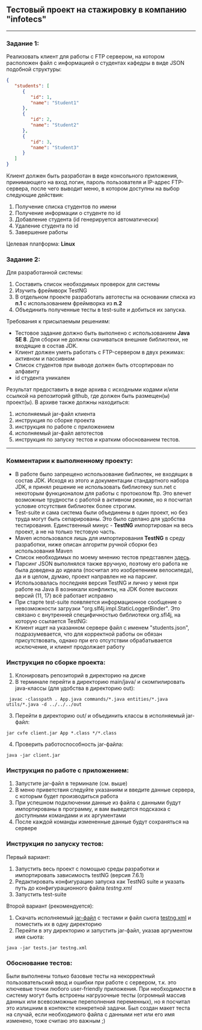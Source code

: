 ## Тестовый проект на стажировку в компанию "infotecs"
------------------------------------------------------------
### Задание 1:
Реализовать клиент для работы с FTP сервером, на котором расположен файл с информацией о студентах кафедры в виде JSON подобной структуры:
```json
{
   "students": [
      {
         "id": 1,
         "name": "Student1"
      },
      {
         "id": 2,
         "name": "Student2"
      },
      {
         "id": 3,
         "name": "Student3"
      }
   ]
}
```
Клиент должен быть разработан в виде консольного приложения, принимающего на вход логин, пароль пользователя и IP-адрес FTP-сервера, после чего выводит меню, в котором доступны на выбор следующие действия:
1.	Получение списка студентов по имени
2.	Получение информации о студенте по id
3.	Добавление студента (id генерируется автоматически)
4.	Удаление студента по id
5.	Завершение работы

Целевая платформа: **Linux**

### Задание 2:
Для разработанной системы:
1.	Составить список необходимых проверок для системы
2.	Изучить фреймворк TestNG
3.	В отдельном проекте разработать автотесты на основании списка из **п.1** с использованием фреймворка из **п.2**
4.	Объединить полученные тесты в test-suite и добиться их запуска.

Требования к присылаемым решениям:
* Тестовое задание должно быть выполнено с использованием **Java SE 8**. Для сборки не должны скачиваться внешние библиотеки, не входящие в состав JDK.
* Клиент должен уметь работать с FTP-сервером в двух режимах: активном и пассивном
* Список студентов при выводе должен быть отсортирован по алфавиту
* id студента уникален

Результат предоставить в виде архива с исходными кодами и/или ссылкой на репозиторий github, где должен быть размещен(ы) проект(ы).
В архиве также должны находиться:
1.	исполняемый jar-файл клиента
2.	инструкция по сборке проекта
3.	инструкция по работе с приложением
4.	исполняемый jar-файл автотестов
5.	инструкция по запуску тестов и кратким обоснованием тестов.

-----------------------
### Комментарии к выполненному проекту:
* В работе было запрещено использование библиотек, не входящих в состав JDK. 
Исходя из этого и документации стандартного набора JDK, я принял решение не использовать 
библиотеку sun.net с некоторым функционалом для работы с протоколом ftp. Это влечет
возможные трудности с работой в активном режиме, но я посчитал условие отсутствия 
библиотек более строгим.
* Test-suite и сама система были объединены в один проект, но без труда могут быть 
сепарированы. Это было сделано для удобства тестирования. Единственный
минус - **TestNG** импортирован на весь проект, а не на только тестовую часть.
* Maven использовался лишь для импортирования **TestNG** в среду разработки, ниже описан алгоритм ручной сборки без использования Maven
* Список необходимых по моему мнению тестов представлен [здесь](https://github.com/Busygind/infotecs_client_project/blob/main/src/test/test_list.txt).
* Парсинг JSON выполнялся также вручную, поэтому его работа не была доведена до 
идеала (посчитал это изобретением велосипеда), да и в целом, думаю, проект направлен не на парсинг.
* Использовалась последняя версия TestNG и лично у меня при работе на Java 8 возникали конфликты, на JDK более высоких версий (11, 17)
всё работает исправно
* При старте test-suite появляется информационное сообщение о невозможности загрузки "org.slf4j.impl.StaticLoggerBinder".
Это связано с внутренней специфичностью библиотеки org.sfl4j, на которую ссылается TestNG: 
* Клиент ищет на указанном сервере файл с именем "students.json", подразумевается, что для корректной работы он
обязан присутствовать, однако при его отсутствии обрабатывается исключение, и клиент продолжает работу

### Инструкция по сборке проекта: 
1. Клонировать репозиторий в директорию на диске
2. В терминале перейти в директорию main/java/ и скомпилировать java-классы (для удобства в директорию out): 

` javac -classpath . App.java commands/*.java entities/*.java utils/*.java -d ../../../out`

3. Перейти в директорию out/ и объединить классы в исполняемый jar-файл:

`jar cvfe client.jar App *.class */*.class`

4. Проверить работоспособность jar-файла:

`java -jar client.jar`

### Инструкция по работе с приложением:
1. Запустите jar-файл в терминале (см. выше)
2. В меню приветствия следуйте указаниям и введите данные сервера, с которым будет
производиться работа
3. При успешном подключении данные из файла с данными будут импортированы в программу,
и вам выведется подсказка с доступными командами и их аргументами
4. После каждой команды измененные данные будут сохраняться на сервере

### Инструкция по запуску тестов:
Первый вариант:
1. Запустить весь проект с помощью среды разработки и импортировать зависимость testNG (версия 7.6.1)
2. Редактировать конфигурацию запуска как TestNG suite и указать путь до конфигурационного файла _testng.xml_
3. Запустить test-suite

Второй вариант (рекомендуется):
1. Скачать исполняемый [jar-файл](https://github.com/Busygind/infotecs_client_project/tree/main/out/artifacts/test_jar) с тестами и файл сьюта [testng.xml](https://github.com/Busygind/infotecs_client_project/tree/main/src/test/resources) и поместить их в одну директорию
2. Перейти в эту директорию и запустить jar-файл, указав аргументом имя сьюта:

`java -jar tests.jar testng.xml`

### Обоснование тестов:
Были выполнены только базовые тесты на некорректный пользовательский ввод и ошибки при работе 
с сервером, т.к. это ключевые точки любого user-friendly приложения. При необходимости 
в систему могут быть встроены нагрузочные тесты (огромный массив данных или всевозможные переполнения 
переменных), но я посчитал это излишним в контексте конкретной задачи. Был создан макет теста
на случай, если необходимого файла с данными нет или его имя изменено, тоже считаю это важным ;)


